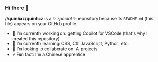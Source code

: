 ### Hi there 👋

//**quinhaz/quinhaz** is a ✨ _special_ ✨ repository because its `README.md` (this file) appears on your GitHub profile.

- 🔭 I’m currently working on: getting Copilot for VSCode (that's why I created this repository)
- 🌱 I’m currently learning: CSS, C#, JavaScript, Python, etc.
- 👯 I’m looking to collaborate on: AI projects
- ⚡ Fun fact: I'm a Chinese apprentice
